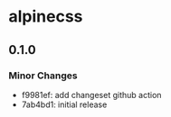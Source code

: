 # alpinecss

## 0.1.0

### Minor Changes

- f9981ef: add changeset github action
- 7ab4bd1: initial release
